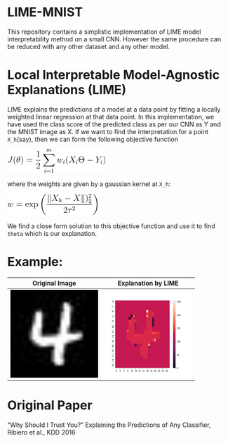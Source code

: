 
# LIME-MNIST
This repository contains a simplistic implementation of LIME model interpretability method on a small CNN.
However the same procedure can be reduced with any other dataset and any other model.


# Local Interpretable Model-Agnostic Explanations (LIME)
LIME explains the predictions of a model at a data point by fitting a locally weighted linear regression at that data point.
In this implementation, we have used the class score of the predicted class as per our CNN as Y and the MNIST image as X.
If we want to find the interpretation for a point `X_h`(say), then we can form the following objective function

<img src='assets/img-1c03d17ebd07adac.png' >

where the weights are given by a gaussian kernel at `X_h`:

<img src='assets/img-c51a07d77a3128c4.png'>

We find a close form solution to this objective function and use it to find `theta` which is our explanation.

# Example:
Original Image           |  Explanation by LIME
:-------------------------:|:-------------------------:
<img src='images/E_4_6313_orig.jpg' width=200 height=200>  |  <img src='images/E_4_6313_lime_seaborn.jpg' width=200 height=200>

<!-- <img src='images/E_4_6313_orig.jpg' width=200 height=200>
<img src='images/E_4_6313_lime_seaborn.jpg' width=200 height=200> -->

<!-- On the left is the original image and on the right is the explanation by LIME. -->

# Original Paper
“Why Should I Trust You?” Explaining the Predictions of Any Classifier, Ribiero et al., KDD 2016

